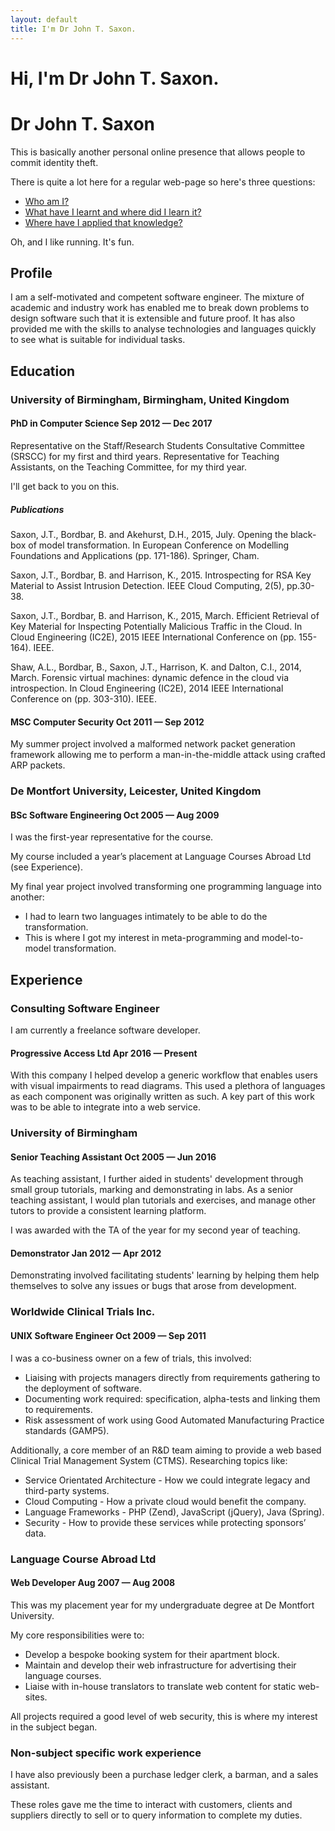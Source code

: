 ```yaml
---
layout: default
title: I'm Dr John T. Saxon.
---
```

<h1 class="hidden-print">Hi, I'm Dr John T. Saxon.</h1>
<h1 class="visible-print-block">Dr John T. Saxon</h1>

<div class="hidden-print">
  <p>This is basically another personal online presence that allows people to commit identity theft.</p>
  <p>There is quite a lot here for a regular web-page so here's three questions:
    <ul>
      <li><a href="#profile">Who am I?</a></li>
      <li><a href="#education">What have I learnt and where did I learn it?</a></li>
      <li><a href="#experience">Where have I applied that knowledge?</a></li>
    </ul>
  </p>
  <p>Oh, and I like running. It's fun.</p>
</div>

## Profile

I am a self-motivated and competent software engineer. The mixture of academic and industry work has enabled me to break down problems to design software such that it is extensible and future proof. It has also provided me with the skills to analyse technologies and languages quickly to see what is suitable for individual tasks.

## Education

### University of Birmingham, Birmingham, United Kingdom

#### PhD in Computer Science <span class="date pull-right">Sep 2012 &mdash; Dec 2017</span>

Representative on the Staff/Research Students Consultative Committee (SRSCC) for my first and third years. Representative for Teaching Assistants, on the Teaching Committee, for my third year.

I'll get back to you on this.

##### Publications

<span class="authors"><span class="me">Saxon, J.T.</span>, Bordbar, B. and Akehurst, D.H.</span>, <span class="year">2015</span>, July. <span class="title">Opening the black-box of model transformation.</span> In <span class="in">European Conference on Modelling Foundations and Applications</span> (pp. 171-186). Springer, Cham.

<span class="authors"><span class="me">Saxon, J.T.</span>, Bordbar, B. and Harrison, K.</span>, <span class="year">2015</span>. <span class="title">Introspecting for RSA Key Material to Assist Intrusion Detection.</span> <span class="in">IEEE Cloud Computing</span>, 2(5), pp.30-38.

<span class="authors"><span class="me">Saxon, J.T.</span>, Bordbar, B. and Harrison, K.</span>, <span class="year">2015</span>, March. <span class="title">Efficient Retrieval of Key Material for Inspecting Potentially Malicious Traffic in the Cloud.</span> In <span class="in">Cloud Engineering (IC2E), 2015 IEEE International Conference on</span> (pp. 155-164). IEEE.

<span class="authors">Shaw, A.L., Bordbar, B., <span class="me">Saxon, J.T.</span>, Harrison, K. and Dalton, C.I.</span>, <span class="year">2014</span>, March. <span class="title">Forensic virtual machines: dynamic defence in the cloud via introspection.</span> In <span class="in">Cloud Engineering (IC2E), 2014 IEEE International Conference on</span> (pp. 303-310). IEEE.

#### MSC Computer Security <span class="date pull-right">Oct 2011 &mdash; Sep 2012</span>

My summer project involved a malformed network packet generation framework allowing me to perform a man-in-the-middle attack using crafted ARP packets.

### De Montfort University, Leicester, United Kingdom

#### BSc Software Engineering <span class="date pull-right">Oct 2005 &mdash; Aug 2009</span>

I was the first-year representative for the course.

My course included a year’s placement at Language Courses Abroad Ltd (see Experience).

My final year project involved transforming one programming language into another:

  * I had to learn two languages intimately to be able to do the transformation.
  * This is where I got my interest in meta-programming and model-to-model transformation.

## Experience

### Consulting Software Engineer

I am currently a freelance software developer.

#### Progressive Access Ltd <span class="date pull-right">Apr 2016 &mdash; Present</span>

With this company I helped develop a generic workflow that enables users with visual impairments to read diagrams.
This used a plethora of languages as each component was originally written as such. A key part of this work was to be able to integrate into a web service.

### University of Birmingham

#### Senior Teaching Assistant <span class="date pull-right">Oct 2005 &mdash; Jun 2016</span>

As teaching assistant, I further aided in students' development through small group tutorials, marking and demonstrating in labs. As a senior teaching assistant, I would plan tutorials and exercises, and manage other tutors to provide a consistent learning platform.

I was awarded with the TA of the year for my second year of teaching.

#### Demonstrator <span class="date pull-right">Jan 2012 &mdash; Apr 2012</span>

Demonstrating involved facilitating students' learning by helping them help themselves to solve any issues or bugs that arose from development.

### Worldwide Clinical Trials Inc.

<h4>UNIX Software Engineer <span class="date pull-right">Oct 2009 &mdash; Sep 2011</span></h4>

I was a co-business owner on a few of trials, this involved:

  * Liaising with projects managers directly from requirements gathering to the deployment of software.
  * Documenting work required: specification, alpha-tests and linking them to requirements.
  * Risk assessment of work using Good Automated Manufacturing Practice standards (GAMP5).

Additionally, a core member of an R&D team aiming to provide a web based Clinical Trial Management System (CTMS). Researching topics like:

  * Service Orientated Architecture - How we could integrate legacy and third-party systems. 
  * Cloud Computing - How a private cloud would benefit the company.
  * Language Frameworks - PHP (Zend), JavaScript (jQuery), Java (Spring).
  * Security - How to provide these services while protecting sponsors’ data.

### Language Course Abroad Ltd

#### Web Developer <span class="date pull-right">Aug 2007 &mdash; Aug 2008</span>

This was my placement year for my undergraduate degree at De Montfort University.

My core responsibilities were to:

  * Develop a bespoke booking system for their apartment block.
  * Maintain and develop their web infrastructure for advertising their language courses.
  * Liaise with in-house translators to translate web content for static web-sites.

All projects required a good level of web security, this is where my interest in the subject began.

### Non-subject specific work experience

I have also previously been a purchase ledger clerk, a barman, and a sales assistant.

These roles gave me the time to interact with customers, clients and suppliers directly to sell or to query information to complete my duties.
